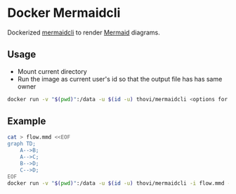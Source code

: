 
# Docker Mermaidcli

Dockerized [mermaidcli](https://github.com/mermaid-js/mermaid.cli) to render [Mermaid](https://mermaid-js.github.io/mermaid/#/) diagrams.

## Usage
- Mount current directory
- Run the image as current user's id so that the output file has has same owner
```bash
docker run -v "$(pwd)":/data -u $(id -u) thovi/mermaidcli <options for mmdc>
```

## Example
```bash
cat > flow.mmd <<EOF
graph TD;
    A-->B;
    A-->C;
    B-->D;
    C-->D;
EOF
docker run -v "$(pwd)":/data -u $(id -u) thovi/mermaidcli -i flow.mmd -o flow.png
```
